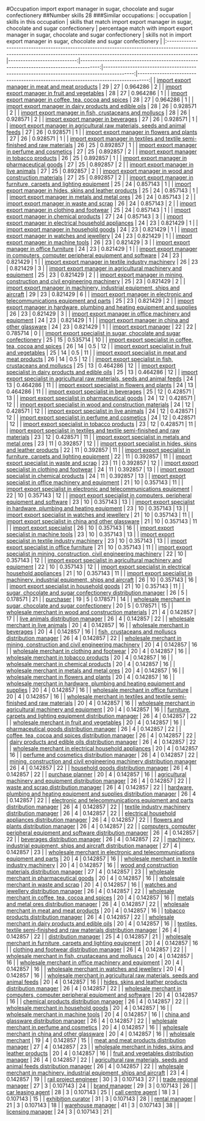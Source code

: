 #Occupation import export manager in sugar, chocolate and sugar confectionery
##Number skills 28
###Similar occupations:
| occupation                                                                                                                                                              |   skills in this occupation |   skills that match import export manager in sugar, chocolate and sugar confectionery |   percentage match with import export manager in sugar, chocolate and sugar confectionery |   skills not in import export manager in sugar, chocolate and sugar confectionery |
|:------------------------------------------------------------------------------------------------------------------------------------------------------------------------|----------------------------:|--------------------------------------------------------------------------------------:|------------------------------------------------------------------------------------------:|----------------------------------------------------------------------------------:|
| [import export manager in meat and meat products](import_export_manager_in_meat_and_meat_products.md)                                                                   |                          29 |                                                                                    27 |                                                                                  0.964286 |                                                                                 2 |
| [import export manager in fruit and vegetables](import_export_manager_in_fruit_and_vegetables.md)                                                                       |                          28 |                                                                                    27 |                                                                                  0.964286 |                                                                                 1 |
| [import export manager in coffee, tea, cocoa and spices](import_export_manager_in_coffee,_tea,_cocoa_and_spices.md)                                                     |                          28 |                                                                                    27 |                                                                                  0.964286 |                                                                                 1 |
| [import export manager in dairy products and edible oils](import_export_manager_in_dairy_products_and_edible_oils.md)                                                   |                          28 |                                                                                    26 |                                                                                  0.928571 |                                                                                 2 |
| [import export manager in fish, crustaceans and molluscs](import_export_manager_in_fish,_crustaceans_and_molluscs.md)                                                   |                          28 |                                                                                    26 |                                                                                  0.928571 |                                                                                 2 |
| [import export manager in beverages](import_export_manager_in_beverages.md)                                                                                             |                          27 |                                                                                    26 |                                                                                  0.928571 |                                                                                 1 |
| [import export manager in agricultural raw materials, seeds and animal feeds](import_export_manager_in_agricultural_raw_materials,_seeds_and_animal_feeds.md)           |                          27 |                                                                                    26 |                                                                                  0.928571 |                                                                                 1 |
| [import export manager in flowers and plants](import_export_manager_in_flowers_and_plants.md)                                                                           |                          27 |                                                                                    26 |                                                                                  0.928571 |                                                                                 1 |
| [import export manager in textiles and textile semi-finished and raw materials](import_export_manager_in_textiles_and_textile_semi-finished_and_raw_materials.md)       |                          26 |                                                                                    25 |                                                                                  0.892857 |                                                                                 1 |
| [import export manager in perfume and cosmetics](import_export_manager_in_perfume_and_cosmetics.md)                                                                     |                          27 |                                                                                    25 |                                                                                  0.892857 |                                                                                 2 |
| [import export manager in tobacco products](import_export_manager_in_tobacco_products.md)                                                                               |                          26 |                                                                                    25 |                                                                                  0.892857 |                                                                                 1 |
| [import export manager in pharmaceutical goods](import_export_manager_in_pharmaceutical_goods.md)                                                                       |                          27 |                                                                                    25 |                                                                                  0.892857 |                                                                                 2 |
| [import export manager in live animals](import_export_manager_in_live_animals.md)                                                                                       |                          27 |                                                                                    25 |                                                                                  0.892857 |                                                                                 2 |
| [import export manager in wood and construction materials](import_export_manager_in_wood_and_construction_materials.md)                                                 |                          27 |                                                                                    25 |                                                                                  0.892857 |                                                                                 2 |
| [import export manager in furniture, carpets and lighting equipment](import_export_manager_in_furniture,_carpets_and_lighting_equipment.md)                             |                          25 |                                                                                    24 |                                                                                  0.857143 |                                                                                 1 |
| [import export manager in hides, skins and leather products](import_export_manager_in_hides,_skins_and_leather_products.md)                                             |                          25 |                                                                                    24 |                                                                                  0.857143 |                                                                                 1 |
| [import export manager in metals and metal ores](import_export_manager_in_metals_and_metal_ores.md)                                                                     |                          26 |                                                                                    24 |                                                                                  0.857143 |                                                                                 2 |
| [import export manager in waste and scrap](import_export_manager_in_waste_and_scrap.md)                                                                                 |                          26 |                                                                                    24 |                                                                                  0.857143 |                                                                                 2 |
| [import export manager in clothing and footwear](import_export_manager_in_clothing_and_footwear.md)                                                                     |                          25 |                                                                                    24 |                                                                                  0.857143 |                                                                                 1 |
| [import export manager in chemical products](import_export_manager_in_chemical_products.md)                                                                             |                          27 |                                                                                    24 |                                                                                  0.857143 |                                                                                 3 |
| [import export manager in electrical household appliances](import_export_manager_in_electrical_household_appliances.md)                                                 |                          24 |                                                                                    23 |                                                                                  0.821429 |                                                                                 1 |
| [import export manager in household goods](import_export_manager_in_household_goods.md)                                                                                 |                          24 |                                                                                    23 |                                                                                  0.821429 |                                                                                 1 |
| [import export manager in watches and jewellery](import_export_manager_in_watches_and_jewellery.md)                                                                     |                          24 |                                                                                    23 |                                                                                  0.821429 |                                                                                 1 |
| [import export manager in machine tools](import_export_manager_in_machine_tools.md)                                                                                     |                          26 |                                                                                    23 |                                                                                  0.821429 |                                                                                 3 |
| [import export manager in office furniture](import_export_manager_in_office_furniture.md)                                                                               |                          24 |                                                                                    23 |                                                                                  0.821429 |                                                                                 1 |
| [import export manager in computers, computer peripheral equipment and software](import_export_manager_in_computers,_computer_peripheral_equipment_and_software.md)     |                          24 |                                                                                    23 |                                                                                  0.821429 |                                                                                 1 |
| [import export manager in textile industry machinery](import_export_manager_in_textile_industry_machinery.md)                                                           |                          26 |                                                                                    23 |                                                                                  0.821429 |                                                                                 3 |
| [import export manager in agricultural machinery and equipment](import_export_manager_in_agricultural_machinery_and_equipment.md)                                       |                          25 |                                                                                    23 |                                                                                  0.821429 |                                                                                 2 |
| [import export manager in mining, construction and civil engineering machinery](import_export_manager_in_mining,_construction_and_civil_engineering_machinery.md)       |                          25 |                                                                                    23 |                                                                                  0.821429 |                                                                                 2 |
| [import export manager in machinery, industrial equipment, ships and aircraft](import_export_manager_in_machinery,_industrial_equipment,_ships_and_aircraft.md)         |                          29 |                                                                                    23 |                                                                                  0.821429 |                                                                                 6 |
| [import export manager in electronic and telecommunications equipment and parts](import_export_manager_in_electronic_and_telecommunications_equipment_and_parts.md)     |                          25 |                                                                                    23 |                                                                                  0.821429 |                                                                                 2 |
| [import export manager in hardware, plumbing and heating equipment and supplies](import_export_manager_in_hardware,_plumbing_and_heating_equipment_and_supplies.md)     |                          26 |                                                                                    23 |                                                                                  0.821429 |                                                                                 3 |
| [import export manager in office machinery and equipment](import_export_manager_in_office_machinery_and_equipment.md)                                                   |                          24 |                                                                                    23 |                                                                                  0.821429 |                                                                                 1 |
| [import export manager in china and other glassware](import_export_manager_in_china_and_other_glassware.md)                                                             |                          24 |                                                                                    23 |                                                                                  0.821429 |                                                                                 1 |
| [import export manager](import_export_manager.md)                                                                                                                       |                          22 |                                                                                    22 |                                                                                  0.785714 |                                                                                 0 |
| [import export specialist in sugar, chocolate and sugar confectionery](import_export_specialist_in_sugar,_chocolate_and_sugar_confectionery.md)                         |                          25 |                                                                                    15 |                                                                                  0.535714 |                                                                                10 |
| [import export specialist in coffee, tea, cocoa and spices](import_export_specialist_in_coffee,_tea,_cocoa_and_spices.md)                                               |                          26 |                                                                                    14 |                                                                                  0.5      |                                                                                12 |
| [import export specialist in fruit and vegetables](import_export_specialist_in_fruit_and_vegetables.md)                                                                 |                          25 |                                                                                    14 |                                                                                  0.5      |                                                                                11 |
| [import export specialist in meat and meat products](import_export_specialist_in_meat_and_meat_products.md)                                                             |                          26 |                                                                                    14 |                                                                                  0.5      |                                                                                12 |
| [import export specialist in  fish, crustaceans and molluscs](import_export_specialist_in__fish,_crustaceans_and_molluscs.md)                                           |                          25 |                                                                                    13 |                                                                                  0.464286 |                                                                                12 |
| [import export specialist in dairy products and edible oils](import_export_specialist_in_dairy_products_and_edible_oils.md)                                             |                          25 |                                                                                    13 |                                                                                  0.464286 |                                                                                12 |
| [import export specialist in agricultural raw materials, seeds and animal feeds](import_export_specialist_in_agricultural_raw_materials,_seeds_and_animal_feeds.md)     |                          24 |                                                                                    13 |                                                                                  0.464286 |                                                                                11 |
| [import export specialist in flowers and plants](import_export_specialist_in_flowers_and_plants.md)                                                                     |                          24 |                                                                                    13 |                                                                                  0.464286 |                                                                                11 |
| [import export specialist in beverages](import_export_specialist_in_beverages.md)                                                                                       |                          25 |                                                                                    12 |                                                                                  0.428571 |                                                                                13 |
| [import export specialist in pharmaceutical goods](import_export_specialist_in_pharmaceutical_goods.md)                                                                 |                          24 |                                                                                    12 |                                                                                  0.428571 |                                                                                12 |
| [import export specialist in wood and construction materials](import_export_specialist_in_wood_and_construction_materials.md)                                           |                          24 |                                                                                    12 |                                                                                  0.428571 |                                                                                12 |
| [import export specialist in live animals](import_export_specialist_in_live_animals.md)                                                                                 |                          24 |                                                                                    12 |                                                                                  0.428571 |                                                                                12 |
| [import export specialist in perfume and cosmetics](import_export_specialist_in_perfume_and_cosmetics.md)                                                               |                          24 |                                                                                    12 |                                                                                  0.428571 |                                                                                12 |
| [import export specialist in tobacco products](import_export_specialist_in_tobacco_products.md)                                                                         |                          23 |                                                                                    12 |                                                                                  0.428571 |                                                                                11 |
| [import export specialist in textiles and textile semi-finished and raw materials](import_export_specialist_in_textiles_and_textile_semi-finished_and_raw_materials.md) |                          23 |                                                                                    12 |                                                                                  0.428571 |                                                                                11 |
| [import export specialist in metals and metal ores](import_export_specialist_in_metals_and_metal_ores.md)                                                               |                          23 |                                                                                    11 |                                                                                  0.392857 |                                                                                12 |
| [import export specialist in hides, skins and leather products](import_export_specialist_in_hides,_skins_and_leather_products.md)                                       |                          22 |                                                                                    11 |                                                                                  0.392857 |                                                                                11 |
| [import export specialist in furniture, carpets and lighting equipment](import_export_specialist_in_furniture,_carpets_and_lighting_equipment.md)                       |                          22 |                                                                                    11 |                                                                                  0.392857 |                                                                                11 |
| [import export specialist in waste and scrap](import_export_specialist_in_waste_and_scrap.md)                                                                           |                          23 |                                                                                    11 |                                                                                  0.392857 |                                                                                12 |
| [import export specialist in clothing and footwear](import_export_specialist_in_clothing_and_footwear.md)                                                               |                          24 |                                                                                    11 |                                                                                  0.392857 |                                                                                13 |
| [import export specialist in chemical products](import_export_specialist_in_chemical_products.md)                                                                       |                          24 |                                                                                    11 |                                                                                  0.392857 |                                                                                13 |
| [import export specialist in office machinery and equipment](import_export_specialist_in_office_machinery_and_equipment.md)                                             |                          21 |                                                                                    10 |                                                                                  0.357143 |                                                                                11 |
| [import export specialist in electronic and telecommunications equipment](import_export_specialist_in_electronic_and_telecommunications_equipment.md)                   |                          22 |                                                                                    10 |                                                                                  0.357143 |                                                                                12 |
| [import export specialist in computers, peripheral equipment and software](import_export_specialist_in_computers,_peripheral_equipment_and_software.md)                 |                          23 |                                                                                    10 |                                                                                  0.357143 |                                                                                13 |
| [import export specialist in hardware, plumbing and heating equipment](import_export_specialist_in_hardware,_plumbing_and_heating_equipment.md)                         |                          23 |                                                                                    10 |                                                                                  0.357143 |                                                                                13 |
| [import export specialist in watches and jewellery](import_export_specialist_in_watches_and_jewellery.md)                                                               |                          21 |                                                                                    10 |                                                                                  0.357143 |                                                                                11 |
| [import export specialist in china and other glassware](import_export_specialist_in_china_and_other_glassware.md)                                                       |                          21 |                                                                                    10 |                                                                                  0.357143 |                                                                                11 |
| [import export specialist](import_export_specialist.md)                                                                                                                 |                          26 |                                                                                    10 |                                                                                  0.357143 |                                                                                16 |
| [import export specialist in machine tools](import_export_specialist_in_machine_tools.md)                                                                               |                          23 |                                                                                    10 |                                                                                  0.357143 |                                                                                13 |
| [import export specialist in textile industry machinery](import_export_specialist_in_textile_industry_machinery.md)                                                     |                          23 |                                                                                    10 |                                                                                  0.357143 |                                                                                13 |
| [import export specialist in office furniture](import_export_specialist_in_office_furniture.md)                                                                         |                          21 |                                                                                    10 |                                                                                  0.357143 |                                                                                11 |
| [import export specialist in mining, construction, civil engineering machinery](import_export_specialist_in_mining,_construction,_civil_engineering_machinery.md)       |                          22 |                                                                                    10 |                                                                                  0.357143 |                                                                                12 |
| [import export specialist in agricultural machinery and equipment](import_export_specialist_in_agricultural_machinery_and_equipment.md)                                 |                          22 |                                                                                    10 |                                                                                  0.357143 |                                                                                12 |
| [import export specialist in electrical household appliances](import_export_specialist_in_electrical_household_appliances.md)                                           |                          21 |                                                                                    10 |                                                                                  0.357143 |                                                                                11 |
| [import export specialist in machinery, industrial equipment, ships and aircraft](import_export_specialist_in_machinery,_industrial_equipment,_ships_and_aircraft.md)   |                          26 |                                                                                    10 |                                                                                  0.357143 |                                                                                16 |
| [import export specialist in household goods](import_export_specialist_in_household_goods.md)                                                                           |                          21 |                                                                                    10 |                                                                                  0.357143 |                                                                                11 |
| [sugar, chocolate and sugar confectionery distribution manager](sugar,_chocolate_and_sugar_confectionery_distribution_manager.md)                                       |                          26 |                                                                                     5 |                                                                                  0.178571 |                                                                                21 |
| [purchaser](purchaser.md)                                                                                                                                               |                          19 |                                                                                     5 |                                                                                  0.178571 |                                                                                14 |
| [wholesale merchant in sugar, chocolate and sugar confectionery](wholesale_merchant_in_sugar,_chocolate_and_sugar_confectionery.md)                                     |                          20 |                                                                                     5 |                                                                                  0.178571 |                                                                                15 |
| [wholesale merchant in wood and construction materials](wholesale_merchant_in_wood_and_construction_materials.md)                                                       |                          21 |                                                                                     4 |                                                                                  0.142857 |                                                                                17 |
| [live animals distribution manager](live_animals_distribution_manager.md)                                                                                               |                          26 |                                                                                     4 |                                                                                  0.142857 |                                                                                22 |
| [wholesale merchant in live animals](wholesale_merchant_in_live_animals.md)                                                                                             |                          20 |                                                                                     4 |                                                                                  0.142857 |                                                                                16 |
| [wholesale merchant in beverages](wholesale_merchant_in_beverages.md)                                                                                                   |                          20 |                                                                                     4 |                                                                                  0.142857 |                                                                                16 |
| [fish, crustaceans and molluscs distribution manager](fish,_crustaceans_and_molluscs_distribution_manager.md)                                                           |                          26 |                                                                                     4 |                                                                                  0.142857 |                                                                                22 |
| [wholesale merchant in mining, construction and civil engineering machinery](wholesale_merchant_in_mining,_construction_and_civil_engineering_machinery.md)             |                          20 |                                                                                     4 |                                                                                  0.142857 |                                                                                16 |
| [wholesale merchant in clothing and footwear](wholesale_merchant_in_clothing_and_footwear.md)                                                                           |                          20 |                                                                                     4 |                                                                                  0.142857 |                                                                                16 |
| [wholesale merchant in tobacco products](wholesale_merchant_in_tobacco_products.md)                                                                                     |                          20 |                                                                                     4 |                                                                                  0.142857 |                                                                                16 |
| [wholesale merchant in chemical products](wholesale_merchant_in_chemical_products.md)                                                                                   |                          20 |                                                                                     4 |                                                                                  0.142857 |                                                                                16 |
| [wholesale merchant in metals and metal ores](wholesale_merchant_in_metals_and_metal_ores.md)                                                                           |                          20 |                                                                                     4 |                                                                                  0.142857 |                                                                                16 |
| [wholesale merchant in flowers and plants](wholesale_merchant_in_flowers_and_plants.md)                                                                                 |                          20 |                                                                                     4 |                                                                                  0.142857 |                                                                                16 |
| [wholesale merchant in hardware, plumbing and heating equipment and supplies](wholesale_merchant_in_hardware,_plumbing_and_heating_equipment_and_supplies.md)           |                          20 |                                                                                     4 |                                                                                  0.142857 |                                                                                16 |
| [wholesale merchant in office furniture](wholesale_merchant_in_office_furniture.md)                                                                                     |                          20 |                                                                                     4 |                                                                                  0.142857 |                                                                                16 |
| [wholesale merchant in textiles and textile semi-finished and raw materials](wholesale_merchant_in_textiles_and_textile_semi-finished_and_raw_materials.md)             |                          20 |                                                                                     4 |                                                                                  0.142857 |                                                                                16 |
| [wholesale merchant in agricultural machinery and equipment](wholesale_merchant_in_agricultural_machinery_and_equipment.md)                                             |                          20 |                                                                                     4 |                                                                                  0.142857 |                                                                                16 |
| [furniture, carpets and lighting equipment distribution manager](furniture,_carpets_and_lighting_equipment_distribution_manager.md)                                     |                          26 |                                                                                     4 |                                                                                  0.142857 |                                                                                22 |
| [wholesale merchant in fruit and vegetables](wholesale_merchant_in_fruit_and_vegetables.md)                                                                             |                          20 |                                                                                     4 |                                                                                  0.142857 |                                                                                16 |
| [pharmaceutical goods distribution manager](pharmaceutical_goods_distribution_manager.md)                                                                               |                          26 |                                                                                     4 |                                                                                  0.142857 |                                                                                22 |
| [coffee, tea, cocoa and spices distribution manager](coffee,_tea,_cocoa_and_spices_distribution_manager.md)                                                             |                          26 |                                                                                     4 |                                                                                  0.142857 |                                                                                22 |
| [dairy products and edible oils distribution manager](dairy_products_and_edible_oils_distribution_manager.md)                                                           |                          26 |                                                                                     4 |                                                                                  0.142857 |                                                                                22 |
| [wholesale merchant in electrical household appliances](wholesale_merchant_in_electrical_household_appliances.md)                                                       |                          20 |                                                                                     4 |                                                                                  0.142857 |                                                                                16 |
| [perfume and cosmetics distribution manager](perfume_and_cosmetics_distribution_manager.md)                                                                             |                          26 |                                                                                     4 |                                                                                  0.142857 |                                                                                22 |
| [mining, construction and civil engineering machinery distribution manager](mining,_construction_and_civil_engineering_machinery_distribution_manager.md)               |                          26 |                                                                                     4 |                                                                                  0.142857 |                                                                                22 |
| [household goods distribution manager](household_goods_distribution_manager.md)                                                                                         |                          26 |                                                                                     4 |                                                                                  0.142857 |                                                                                22 |
| [purchase planner](purchase_planner.md)                                                                                                                                 |                          20 |                                                                                     4 |                                                                                  0.142857 |                                                                                16 |
| [agricultural machinery and equipment distribution manager](agricultural_machinery_and_equipment_distribution_manager.md)                                               |                          26 |                                                                                     4 |                                                                                  0.142857 |                                                                                22 |
| [waste and scrap distribution manager](waste_and_scrap_distribution_manager.md)                                                                                         |                          26 |                                                                                     4 |                                                                                  0.142857 |                                                                                22 |
| [hardware, plumbing and heating equipment and supplies distribution manager](hardware,_plumbing_and_heating_equipment_and_supplies_distribution_manager.md)             |                          26 |                                                                                     4 |                                                                                  0.142857 |                                                                                22 |
| [electronic and telecommunications equipment and parts distribution manager](electronic_and_telecommunications_equipment_and_parts_distribution_manager.md)             |                          26 |                                                                                     4 |                                                                                  0.142857 |                                                                                22 |
| [textile industry machinery distribution manager](textile_industry_machinery_distribution_manager.md)                                                                   |                          26 |                                                                                     4 |                                                                                  0.142857 |                                                                                22 |
| [electrical household appliances distribution manager](electrical_household_appliances_distribution_manager.md)                                                         |                          26 |                                                                                     4 |                                                                                  0.142857 |                                                                                22 |
| [flowers and plants distribution manager](flowers_and_plants_distribution_manager.md)                                                                                   |                          26 |                                                                                     4 |                                                                                  0.142857 |                                                                                22 |
| [computers, computer peripheral equipment and software distribution manager](computers,_computer_peripheral_equipment_and_software_distribution_manager.md)             |                          26 |                                                                                     4 |                                                                                  0.142857 |                                                                                22 |
| [beverages distribution manager](beverages_distribution_manager.md)                                                                                                     |                          26 |                                                                                     4 |                                                                                  0.142857 |                                                                                22 |
| [machinery, industrial equipment, ships and aircraft distribution manager](machinery,_industrial_equipment,_ships_and_aircraft_distribution_manager.md)                 |                          27 |                                                                                     4 |                                                                                  0.142857 |                                                                                23 |
| [wholesale merchant in electronic and telecommunications equipment and parts](wholesale_merchant_in_electronic_and_telecommunications_equipment_and_parts.md)           |                          20 |                                                                                     4 |                                                                                  0.142857 |                                                                                16 |
| [wholesale merchant in textile industry machinery](wholesale_merchant_in_textile_industry_machinery.md)                                                                 |                          20 |                                                                                     4 |                                                                                  0.142857 |                                                                                16 |
| [wood and construction materials distribution manager](wood_and_construction_materials_distribution_manager.md)                                                         |                          27 |                                                                                     4 |                                                                                  0.142857 |                                                                                23 |
| [wholesale merchant in pharmaceutical goods](wholesale_merchant_in_pharmaceutical_goods.md)                                                                             |                          20 |                                                                                     4 |                                                                                  0.142857 |                                                                                16 |
| [wholesale merchant in waste and scrap](wholesale_merchant_in_waste_and_scrap.md)                                                                                       |                          20 |                                                                                     4 |                                                                                  0.142857 |                                                                                16 |
| [watches and jewellery distribution manager](watches_and_jewellery_distribution_manager.md)                                                                             |                          26 |                                                                                     4 |                                                                                  0.142857 |                                                                                22 |
| [wholesale merchant in coffee, tea, cocoa and spices](wholesale_merchant_in_coffee,_tea,_cocoa_and_spices.md)                                                           |                          20 |                                                                                     4 |                                                                                  0.142857 |                                                                                16 |
| [metals and metal ores distribution manager](metals_and_metal_ores_distribution_manager.md)                                                                             |                          26 |                                                                                     4 |                                                                                  0.142857 |                                                                                22 |
| [wholesale merchant in meat and meat products](wholesale_merchant_in_meat_and_meat_products.md)                                                                         |                          20 |                                                                                     4 |                                                                                  0.142857 |                                                                                16 |
| [tobacco products distribution manager](tobacco_products_distribution_manager.md)                                                                                       |                          26 |                                                                                     4 |                                                                                  0.142857 |                                                                                22 |
| [wholesale merchant in dairy products and edible oils](wholesale_merchant_in_dairy_products_and_edible_oils.md)                                                         |                          20 |                                                                                     4 |                                                                                  0.142857 |                                                                                16 |
| [textiles, textile semi-finished and raw materials distribution manager](textiles,_textile_semi-finished_and_raw_materials_distribution_manager.md)                     |                          26 |                                                                                     4 |                                                                                  0.142857 |                                                                                22 |
| [distribution manager](distribution_manager.md)                                                                                                                         |                          25 |                                                                                     4 |                                                                                  0.142857 |                                                                                21 |
| [wholesale merchant in furniture, carpets and lighting equipment](wholesale_merchant_in_furniture,_carpets_and_lighting_equipment.md)                                   |                          20 |                                                                                     4 |                                                                                  0.142857 |                                                                                16 |
| [clothing and footwear distribution manager](clothing_and_footwear_distribution_manager.md)                                                                             |                          26 |                                                                                     4 |                                                                                  0.142857 |                                                                                22 |
| [wholesale merchant in fish, crustaceans and molluscs](wholesale_merchant_in_fish,_crustaceans_and_molluscs.md)                                                         |                          20 |                                                                                     4 |                                                                                  0.142857 |                                                                                16 |
| [wholesale merchant in office machinery and equipment](wholesale_merchant_in_office_machinery_and_equipment.md)                                                         |                          20 |                                                                                     4 |                                                                                  0.142857 |                                                                                16 |
| [wholesale merchant in watches and jewellery](wholesale_merchant_in_watches_and_jewellery.md)                                                                           |                          20 |                                                                                     4 |                                                                                  0.142857 |                                                                                16 |
| [wholesale merchant in agricultural raw materials, seeds and animal feeds](wholesale_merchant_in_agricultural_raw_materials,_seeds_and_animal_feeds.md)                 |                          20 |                                                                                     4 |                                                                                  0.142857 |                                                                                16 |
| [hides, skins and leather products distribution manager](hides,_skins_and_leather_products_distribution_manager.md)                                                     |                          26 |                                                                                     4 |                                                                                  0.142857 |                                                                                22 |
| [wholesale merchant in computers, computer peripheral equipment and software](wholesale_merchant_in_computers,_computer_peripheral_equipment_and_software.md)           |                          20 |                                                                                     4 |                                                                                  0.142857 |                                                                                16 |
| [chemical products distribution manager](chemical_products_distribution_manager.md)                                                                                     |                          26 |                                                                                     4 |                                                                                  0.142857 |                                                                                22 |
| [wholesale merchant in household goods](wholesale_merchant_in_household_goods.md)                                                                                       |                          20 |                                                                                     4 |                                                                                  0.142857 |                                                                                16 |
| [wholesale merchant in machine tools](wholesale_merchant_in_machine_tools.md)                                                                                           |                          20 |                                                                                     4 |                                                                                  0.142857 |                                                                                16 |
| [china and glassware distribution manager](china_and_glassware_distribution_manager.md)                                                                                 |                          26 |                                                                                     4 |                                                                                  0.142857 |                                                                                22 |
| [wholesale merchant in perfume and cosmetics](wholesale_merchant_in_perfume_and_cosmetics.md)                                                                           |                          20 |                                                                                     4 |                                                                                  0.142857 |                                                                                16 |
| [wholesale merchant in china and other glassware](wholesale_merchant_in_china_and_other_glassware.md)                                                                   |                          20 |                                                                                     4 |                                                                                  0.142857 |                                                                                16 |
| [wholesale merchant](wholesale_merchant.md)                                                                                                                             |                          19 |                                                                                     4 |                                                                                  0.142857 |                                                                                15 |
| [meat and meat products distribution manager](meat_and_meat_products_distribution_manager.md)                                                                           |                          27 |                                                                                     4 |                                                                                  0.142857 |                                                                                23 |
| [wholesale merchant in hides, skins and leather products](wholesale_merchant_in_hides,_skins_and_leather_products.md)                                                   |                          20 |                                                                                     4 |                                                                                  0.142857 |                                                                                16 |
| [fruit and vegetables distribution manager](fruit_and_vegetables_distribution_manager.md)                                                                               |                          26 |                                                                                     4 |                                                                                  0.142857 |                                                                                22 |
| [agricultural raw materials, seeds and animal feeds distribution manager](agricultural_raw_materials,_seeds_and_animal_feeds_distribution_manager.md)                   |                          26 |                                                                                     4 |                                                                                  0.142857 |                                                                                22 |
| [wholesale merchant in machinery, industrial equipment, ships and aircraft](wholesale_merchant_in_machinery,_industrial_equipment,_ships_and_aircraft.md)               |                          23 |                                                                                     4 |                                                                                  0.142857 |                                                                                19 |
| [rail project engineer](rail_project_engineer.md)                                                                                                                       |                          30 |                                                                                     3 |                                                                                  0.107143 |                                                                                27 |
| [trade regional manager](trade_regional_manager.md)                                                                                                                     |                          27 |                                                                                     3 |                                                                                  0.107143 |                                                                                24 |
| [brand manager](brand_manager.md)                                                                                                                                       |                          29 |                                                                                     3 |                                                                                  0.107143 |                                                                                26 |
| [car leasing agent](car_leasing_agent.md)                                                                                                                               |                          28 |                                                                                     3 |                                                                                  0.107143 |                                                                                25 |
| [call centre agent](call_centre_agent.md)                                                                                                                               |                          18 |                                                                                     3 |                                                                                  0.107143 |                                                                                15 |
| [exhibition curator](exhibition_curator.md)                                                                                                                             |                          31 |                                                                                     3 |                                                                                  0.107143 |                                                                                28 |
| [rental manager](rental_manager.md)                                                                                                                                     |                          21 |                                                                                     3 |                                                                                  0.107143 |                                                                                18 |
| [warehouse manager](warehouse_manager.md)                                                                                                                               |                          41 |                                                                                     3 |                                                                                  0.107143 |                                                                                38 |
| [licensing manager](licensing_manager.md)                                                                                                                               |                          24 |                                                                                     3 |                                                                                  0.107143 |                                                                                21 |
